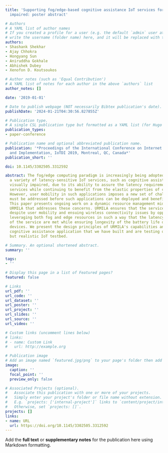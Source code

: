 ```yaml
---
title: 'Supporting fog/edge-based cognitive assistance IoT services for the visually
  impaired: poster abstract'

# Authors
# A YAML list of author names
# If you created a profile for a user (e.g. the default `admin` user at `content/authors/admin/`), 
# write the username (folder name) here, and it will be replaced with their full name and linked to their profile.
authors:
- Shashank Shekhar
- Ajay Chhokra
- Hongyang Sun
- Aniruddha Gokhale
- Abhishek Dubey
- Xenofon D. Koutsoukos

# Author notes (such as 'Equal Contribution')
# A YAML list of notes for each author in the above `authors` list
author_notes: []

date: '2019-01-01'

# Date to publish webpage (NOT necessarily Bibtex publication's date).
publishDate: '2024-01-21T04:30:56.827855Z'

# Publication type.
# A single CSL publication type but formatted as a YAML list (for Hugo requirements).
publication_types:
- paper-conference

# Publication name and optional abbreviated publication name.
publication: '*Proceedings of the International Conference on Internet of Things Design
  and Implementation, IoTDI 2019, Montreal, QC, Canada*'
publication_short: ''

doi: 10.1145/3302505.3312592

abstract: The fog/edge computing paradigm is increasingly being adopted to support
  a variety of latency-sensitive IoT services, such as cognitive assistance to the
  visually impaired, due to its ability to assure the latency requirements of these
  services while continuing to benefit from the elastic properties of cloud computing.
  However, user mobility in such applications imposes a new set of challenges that
  must be addressed before such applications can be deployed and benefit the society.
  This paper presents ongoing work on a dynamic resource management middleware called
  URMILA that addresses these concerns. URMILA ensures that the service remains available
  despite user mobility and ensuing wireless connectivity issues by opportunistically
  leveraging both fog and edge resources in such a way that the latency requirements
  of the service are met while ensuring longevity of the battery life on the edge
  devices. We present the design principles of URMILA's capabilities and a real-world
  cognitive assistance application that we have built and are testing on an emulated
  but realistic IoT testbed.

# Summary. An optional shortened abstract.
summary: ''

tags:
- ''

# Display this page in a list of Featured pages?
featured: false

# Links
url_pdf: ''
url_code: ''
url_dataset: ''
url_poster: ''
url_project: ''
url_slides: ''
url_source: ''
url_video: ''

# Custom links (uncomment lines below)
# links:
# - name: Custom Link
#   url: http://example.org

# Publication image
# Add an image named `featured.jpg/png` to your page's folder then add a caption below.
image:
  caption: ''
  focal_point: ''
  preview_only: false

# Associated Projects (optional).
#   Associate this publication with one or more of your projects.
#   Simply enter your project's folder or file name without extension.
#   E.g. `projects: ['internal-project']` links to `content/project/internal-project/index.md`.
#   Otherwise, set `projects: []`.
projects: []
links:
- name: URL
  url: https://doi.org/10.1145/3302505.3312592
---
```


Add the **full text** or **supplementary notes** for the publication here using Markdown formatting.
